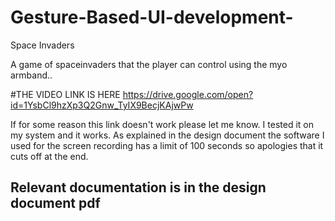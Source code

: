 # Gesture-Based-UI-development-

Space Invaders

A game of spaceinvaders that the player can control using the myo armband..



#THE VIDEO LINK IS HERE
https://drive.google.com/open?id=1YsbCl9hzXp3Q2Gnw_TyIX9BecjKAjwPw


If for some reason this link doesn't work please let me know. I tested it on my system and it works.
As explained in the design document the software I used for the screen recording has a limit of 100 seconds so apologies that it cuts off at the end. 


## Relevant documentation is in the design document pdf 
